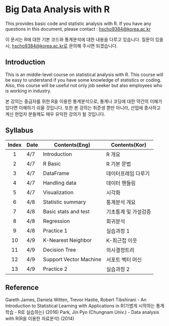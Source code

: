 # Big Data Analysis with R

This provides basic code and statistic analysis with R. If you have any questions in this document, please contact : hscho9384@korea.ac.kr

이 문서는 R에 대한 기본 코드와 통계분석에 대한 내용을 다루고 있습니다. 질문이 있을 시, hscho9384@korea.ac.kr로 문의해 주시면 되겠습니다.

## Introduction

This is an middle-level course on statistical analysis with R. This course will be easy to understand if you have some knowledge of statistics or coding. Also, this course will be useful not only job seeker but also employees who is working in industry.

본 강의는 중급자를 위한 R을 이용한 통계분석으로, 통계나 코딩에 대한 약간의 이해가 있다면 이해하기 쉬울 것입니다. 또한 본 강의는 취준생 뿐만 아니라, 산업에 종사하고 계신 현업자 분들께도 매우 유익한 강의가 될 것입니다.


## Syllabus
|Index|Date|Contents(Eng)|Contents(Kor)|  
|:-----:|----|-------|-------|
|1| 4/7 | Introduction | R 개요 | 
|2| 4/7 | R Basic | R 기본 문법 |
|3| 4/7 | DataFrame | 데이터프레임 다루기 |
|4| 4/7 | Handling data | 데이터 핸들링 |
|5| 4/7 | Visualization | 시각화 |
|6| 4/8 | Statistic summary | 통계분석 개요 |
|7| 4/8 | Basic stats and test | 기초통계 및 가설검증 |
|8| 4/8 | Regression | 회귀분석 |
|9| 4/8 | Practice 1 | 실습과정 1 |
|10| 4/9 | K-Nearest Neighbor | K-최근접 이웃 |
|11| 4/9 | Decision Tree | 의사결정트리 |
|12| 4/9 | Support Vector Machine | 서포트 벡터 머신 |
|13| 4/9 | Practice 2 | 실습과정 2 |

## Reference
Gareth James, Daniela Witten, Trevor Hastie, Robert Tibshirani - An Introduction to Statistical Learning with Applications in R(가볍게 시작하는 통계학습 - R로 실습하는) (2016)
Park, Jin Pyo (Chungnam Univ.) - Data analysis with R(R을 이용한 자료분석) (2014)
